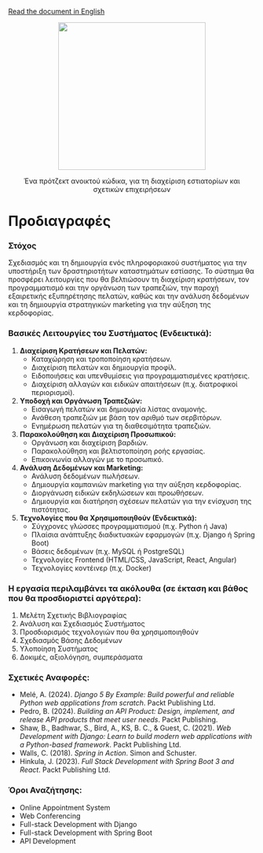 [Read the document in English](./SPECIFICATION.md)  

<p align="center">
   <a href="https://estiator.io" target="_blank">
      <img src="https://github.com/user-attachments/assets/acf1e356-fa42-4743-a637-76100558da7d" width="300" />
   </a>
</p>
<p align="center">
      Ένα πρότζεκτ ανοικτού κώδικα, για τη διαχείριση εστιατορίων και σχετικών επιχειρήσεων
</p>

# Προδιαγραφές

### Στόχος
Σχεδιασμός και τη δημιουργία ενός πληροφοριακού συστήματος για την υποστήριξη των δραστηριοτήτων καταστημάτων εστίασης. Το σύστημα θα προσφέρει λειτουργίες που θα βελτιώσουν τη διαχείριση κρατήσεων, τον προγραμματισμό και την οργάνωση των τραπεζιών, την παροχή εξαιρετικής εξυπηρέτησης πελατών, καθώς και την ανάλυση δεδομένων και τη δημιουργία στρατηγικών marketing για την αύξηση της κερδοφορίας.

### Βασικές Λειτουργίες του Συστήματος (Ενδεικτικά):
1. **Διαχείριση Κρατήσεων και Πελατών:**
   - Καταχώρηση και τροποποίηση κρατήσεων.
   - Διαχείριση πελατών και δημιουργία προφίλ.
   - Ειδοποιήσεις και υπενθυμίσεις για προγραμματισμένες κρατήσεις.
   - Διαχείριση αλλαγών και ειδικών απαιτήσεων (π.χ. διατροφικοί περιορισμοί).
2. **Υποδοχή και Οργάνωση Τραπεζιών:**
   - Εισαγωγή πελατών και δημιουργία λίστας αναμονής.
   - Ανάθεση τραπεζιών με βάση τον αριθμό των σερβιτόρων.
   - Ενημέρωση πελατών για τη διαθεσιμότητα τραπεζιών.
3. **Παρακολούθηση και Διαχείριση Προσωπικού:**
   - Οργάνωση και διαχείριση βαρδιών.
   - Παρακολούθηση και βελτιστοποίηση ροής εργασίας.
   - Επικοινωνία αλλαγών με το προσωπικό.
4. **Ανάλυση Δεδομένων και Marketing:**
   - Ανάλυση δεδομένων πωλήσεων.
   - Δημιουργία καμπανιών marketing για την αύξηση κερδοφορίας.
   - Διοργάνωση ειδικών εκδηλώσεων και προωθήσεων.
   - Δημιουργία και διατήρηση σχέσεων πελατών για την ενίσχυση της πιστότητας.
5. **Τεχνολογίες που θα Χρησιμοποιηθούν (Ενδεικτικά):**
   - Σύγχρονες γλώσσες προγραμματισμού (π.χ. Python ή Java)
   - Πλαίσια ανάπτυξης διαδικτυακών εφαρμογών (π.χ. Django ή Spring Boot)
   - Βάσεις δεδομένων (π.χ. MySQL ή PostgreSQL)
   - Τεχνολογίες Frontend (HTML/CSS, JavaScript, React, Angular)
   - Τεχνολογίες κοντέινερ (π.χ. Docker)

### Η εργασία περιλαμβάνει τα ακόλουθα (σε έκταση και βάθος που θα προσδιοριστεί αργότερα):
1. Μελέτη Σχετικής Βιβλιογραφίας
2. Ανάλυση και Σχεδιασμός Συστήματος
3. Προσδιορισμός τεχνολογιών που θα χρησιμοποιηθούν
4. Σχεδιασμός Βάσης Δεδομένων
5. Υλοποίηση Συστήματος
6. Δοκιμές, αξιολόγηση, συμπεράσματα

### Σχετικές Αναφορές:
- Melé, A. (2024). *Django 5 By Example: Build powerful and reliable Python web applications from scratch*. Packt Publishing Ltd.
- Pedro, B. (2024). *Building an API Product: Design, implement, and release API products that meet user needs*. Packt Publishing.
- Shaw, B., Badhwar, S., Bird, A., KS, B. C., & Guest, C. (2021). *Web Development with Django: Learn to build modern web applications with a Python-based framework*. Packt Publishing Ltd.
- Walls, C. (2018). *Spring in Action*. Simon and Schuster.
- Hinkula, J. (2023). *Full Stack Development with Spring Boot 3 and React*. Packt Publishing Ltd.

### Όροι Αναζήτησης:
- Online Appointment System
- Web Conferencing
- Full-stack Development with Django
- Full-stack Development with Spring Boot
- API Development
